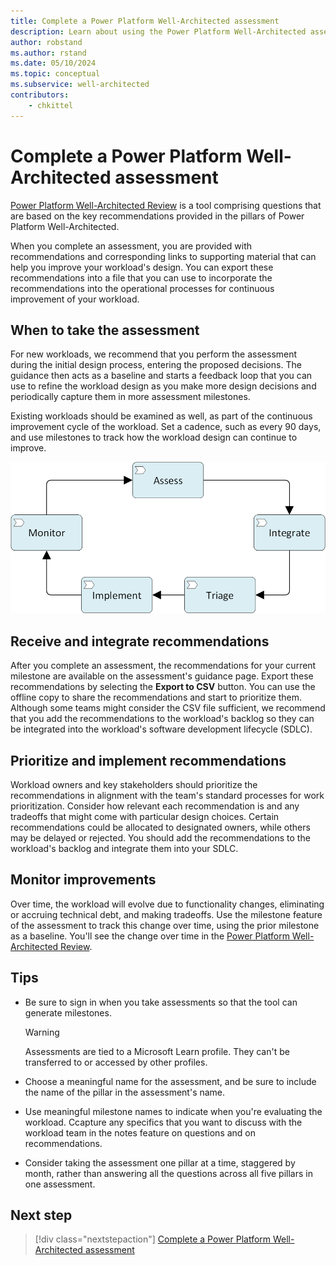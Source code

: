```yaml
---
title: Complete a Power Platform Well-Architected assessment
description: Learn about using the Power Platform Well-Architected assessments to help you implement the Pillar recommendations in your Power Platform workload. 
author: robstand
ms.author: rstand
ms.date: 05/10/2024
ms.topic: conceptual
ms.subservice: well-architected
contributors:
    - chkittel 
---
```


# Complete a Power Platform Well-Architected assessment

[Power Platform Well-Architected Review](https://aka.ms/powa/assessment) is a tool comprising questions that are based on the key recommendations provided in the pillars of Power Platform Well-Architected.

When you complete an assessment, you are provided with recommendations and corresponding links to supporting material that can help you improve your workload's design. You can export these recommendations into a file that you can use to incorporate the recommendations into the operational processes for continuous improvement of your workload.

## When to take the assessment

For new workloads, we recommend that you perform the assessment during the initial design process, entering the proposed decisions. The guidance then acts as a baseline and starts a feedback loop that you can use to refine the workload design as you make more design decisions and periodically capture them in more assessment milestones.

Existing workloads should be examined as well, as part of the continuous improvement cycle of the workload. Set a cadence, such as every 90 days, and use milestones to track how the workload design can continue to improve.

![Diagram that shows an overview of the continuous improvement cycle.](./_images/guidance-overview.png)

## Receive and integrate recommendations

After you complete an assessment, the recommendations for your current milestone are available on the assessment's guidance page. Export these recommendations by selecting the **Export to CSV** button. You can use the offline copy to share the recommendations and start to prioritize them. Although some teams might consider the CSV file sufficient, we recommend that you add the recommendations to the workload's backlog so they can be integrated into the workload's software development lifecycle (SDLC).

## Prioritize and implement recommendations

Workload owners and key stakeholders should prioritize the recommendations in alignment with the team's standard processes for work prioritization.  Consider how relevant each recommendation is and any tradeoffs that might come with particular design choices. Certain recommendations could be allocated to designated owners, while others may be delayed or rejected. You should add the recommendations to the workload's backlog and integrate them into your SDLC.

## Monitor improvements

Over time, the workload will evolve due to functionality changes, eliminating or accruing technical debt, and making tradeoffs. Use the milestone feature of the assessment to track this change over time, using the prior milestone as a baseline. You'll see the change over time in the [Power Platform Well-Architected Review](https://aka.ms/powa/assessment).

## Tips

- Be sure to sign in when you take assessments so that the tool can generate milestones.

  > [!WARNING]
  > Assessments are tied to a Microsoft Learn profile. They can't be transferred to or accessed by other profiles.

- Choose a meaningful name for the assessment, and be sure to include the name of the pillar in the assessment's name.
- Use meaningful milestone names to indicate when you're evaluating the workload.
  Ccapture any specifics that you want to discuss with the workload team in the notes feature on questions and on recommendations.
- Consider taking the assessment one pillar at a time, staggered by month, rather than answering all the questions across all five pillars in one assessment. 

## Next step

> [!div class="nextstepaction"]
> [Complete a Power Platform Well-Architected assessment](https://aka.ms/powa/assessment)
